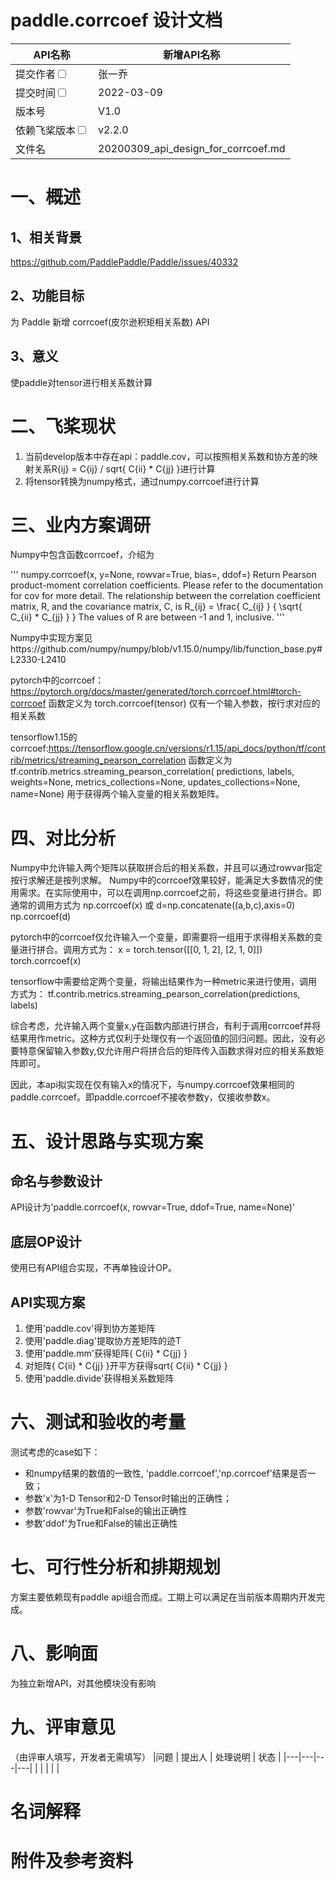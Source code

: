 # paddle.corrcoef 设计文档

|API名称 | 新增API名称 | 
|---|---|
|提交作者<input type="checkbox" class="rowselector hidden"> | 张一乔 | 
|提交时间<input type="checkbox" class="rowselector hidden"> | 2022-03-09 | 
|版本号 | V1.0 | 
|依赖飞桨版本<input type="checkbox" class="rowselector hidden"> | v2.2.0 | 
|文件名 | 20200309_api_design_for_corrcoef.md<br> | 


# 一、概述
## 1、相关背景
https://github.com/PaddlePaddle/Paddle/issues/40332
## 2、功能目标
为 Paddle 新增 corrcoef(皮尔逊积矩相关系数) API
## 3、意义
使paddle对tensor进行相关系数计算

# 二、飞桨现状
1. 当前develop版本中存在api：paddle.cov，可以按照相关系数和协方差的映射关系R{ij} = C{ij} / sqrt{ C{ii} * C{jj} }进行计算
2. 将tensor转换为numpy格式，通过numpy.corrcoef进行计算

# 三、业内方案调研
Numpy中包含函数corrcoef，介绍为

'''
numpy.corrcoef(x, y=None, rowvar=True, bias=<no value>, ddof=<no value>)
Return Pearson product-moment correlation coefficients.
Please refer to the documentation for cov for more detail. The relationship between the correlation coefficient matrix, R, and the covariance matrix, C, is
R_{ij} = \frac{ C_{ij} } { \sqrt{ C_{ii} * C_{jj} } }
The values of R are between -1 and 1, inclusive.
'''
  
Numpy中实现方案见https://github.com/numpy/numpy/blob/v1.15.0/numpy/lib/function_base.py#L2330-L2410

pytorch中的corrcoef：https://pytorch.org/docs/master/generated/torch.corrcoef.html#torch-corrcoef
  函数定义为 torch.corrcoef(tensor)
  仅有一个输入参数，按行求对应的相关系数
  
tensorflow1.15的corrcoef:https://tensorflow.google.cn/versions/r1.15/api_docs/python/tf/contrib/metrics/streaming_pearson_correlation
  函数定义为 
  tf.contrib.metrics.streaming_pearson_correlation(
    predictions, labels, weights=None, metrics_collections=None,
    updates_collections=None, name=None)
  用于获得两个输入变量的相关系数矩阵。
  
# 四、对比分析
Numpy中允许输入两个矩阵以获取拼合后的相关系数，并且可以通过rowvar指定按行求解还是按列求解。
Numpy中的corrcoef效果较好，能满足大多数情况的使用需求。在实际使用中，可以在调用np.corrcoef之前，将这些变量进行拼合。即通常的调用方式为
  np.corrcoef(x)
或
  d=np.concatenate((a,b,c),axis=0)
  np.corrcoef(d)
  
pytorch中的corrcoef仅允许输入一个变量，即需要将一组用于求得相关系数的变量进行拼合。调用方式为：
  x = torch.tensor([[0, 1, 2], [2, 1, 0]])
  torch.corrcoef(x)

tensorflow中需要给定两个变量，将输出结果作为一种metric来进行使用，调用方式为：
  tf.contrib.metrics.streaming_pearson_correlation(predictions, labels)
  
综合考虑，允许输入两个变量x,y在函数内部进行拼合，有利于调用corrcoef并将结果用作metric。这种方式仅利于处理仅有一个返回值的回归问题。因此，没有必要特意保留输入参数y,仅允许用户将拼合后的矩阵传入函数求得对应的相关系数矩阵即可。
  
因此，本api拟实现在仅有输入x的情况下，与numpy.corrcoef效果相同的paddle.corrcoef。即paddle.corrcoef不接收参数y，仅接收参数x。

# 五、设计思路与实现方案
  
## 命名与参数设计
API设计为'paddle.corrcoef(x, rowvar=True, ddof=True, name=None)'
## 底层OP设计
使用已有API组合实现，不再单独设计OP。
## API实现方案
  
1. 使用'paddle.cov'得到协方差矩阵
2. 使用'paddle.diag'提取协方差矩阵的迹T
3. 使用'paddle.mm'获得矩阵{ C{ii} * C{jj} }
4. 对矩阵{ C{ii} * C{jj} }开平方获得sqrt{ C{ii} * C{jj} }
5. 使用'paddle.divide'获得相关系数矩阵
  
# 六、测试和验收的考量
测试考虑的case如下：
- 和numpy结果的数值的一致性, 'paddle.corrcoef','np.corrcoef'结果是否一致；
- 参数'x'为1-D Tensor和2-D Tensor时输出的正确性；
- 参数'rowvar'为True和False的输出正确性
- 参数'ddof'为True和False的输出正确性

# 七、可行性分析和排期规划
方案主要依赖现有paddle api组合而成。工期上可以满足在当前版本周期内开发完成。

# 八、影响面
为独立新增API，对其他模块没有影响

# 九、评审意见
（由评审人填写，开发者无需填写）
|问题 | 提出人 | 处理说明 | 状态 | 
|---|---|---|---|
| |  |  |  | 

# 名词解释
# 附件及参考资料
